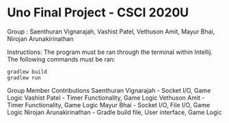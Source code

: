 # Uno Final Project - CSCI 2020U
Group : Saenthuran Vignarajah, Vashist Patel, Vethuson Amit, Mayur Bhai, Nirojan Arunakirinathan

Instructions: The program must be ran through the terminal within Intellij. The following commands must be ran:

    gradlew build
    gradlew run
    
Group Member Contributions
  Saenthuran Vignarajah - Socket I/O, Game Logic
  Vashist Patel - Timer Functionality, Game Logic
  Vethuson Amit - Timer Functionality, Game Logic
  Mayur Bhai - Socket I/O, File I/O, Game Logic
  Nirojan Arunakirinathan - Gradle build file, User interface, Game Logic
